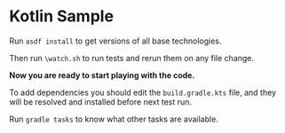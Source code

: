 # Kotlin Sample

Run `asdf install` to get versions of all base technologies.

Then run `\watch.sh` to run tests and rerun them on any file change.

__Now you are ready to start playing with the code.__

To add dependencies you should edit the `build.gradle.kts` file, and they will be resolved and installed before next test run.

Run `gradle tasks` to know what other tasks are available.